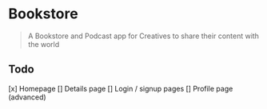 # Bookstore
> A Bookstore and Podcast app for Creatives to share their content with the world

## Todo 
[x] Homepage 
[] Details page
[] Login / signup pages 
[] Profile page (advanced)
